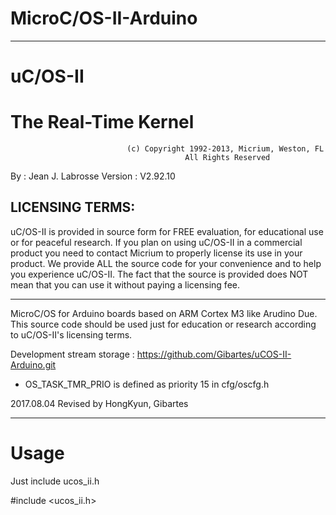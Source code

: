 # MicroC/OS-II-Arduino

*********************************************************************************************************
#                                                uC/OS-II
#                                          The Real-Time Kernel


                              (c) Copyright 1992-2013, Micrium, Weston, FL
                                           All Rights Reserved

 
 By      : Jean J. Labrosse
 Version : V2.92.10

 LICENSING TERMS:
 ---------------
   uC/OS-II is provided in source form for FREE evaluation, for educational use or for peaceful research.
 If you plan on using  uC/OS-II  in a commercial product you need to contact Micrium to properly license
 its use in your product. We provide ALL the source code for your convenience and to help you experience
 uC/OS-II.   The fact that the  source is provided does  NOT  mean that you can use it without  paying a
 licensing fee.
*********************************************************************************************************

MicroC/OS for Arduino boards based on ARM Cortex M3 like Arudino Due.
This source code should be used just for education or research according to uC/OS-II's licensing terms.

Development stream storage : https://github.com/Gibartes/uCOS-II-Arduino.git

* OS_TASK_TMR_PRIO is defined as priority 15 in cfg/oscfg.h

2017.08.04
Revised by HongKyun, Gibartes

*********************************************************************************************************

# Usage

  Just include ucos_ii.h
  
  \#include <ucos_ii.h>


